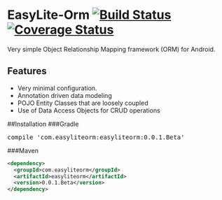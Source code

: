 # EasyLite-Orm  [![Build Status](https://travis-ci.org/mdennis10/EasyLite-Orm.svg?branch=master)](https://travis-ci.org/mdennis10/EasyLite-Orm)  [![Coverage Status](https://coveralls.io/repos/mdennis10/EasyLite-Orm/badge.svg)](https://coveralls.io/r/mdennis10/EasyLite-Orm)

Very simple Object Relationship Mapping framework (ORM) for Android. 

## Features

- Very minimal configuration.
- Annotation driven data modeling 
- POJO Entity Classes that are loosely coupled
- Use of Data Access Objects for CRUD operations 

##Installation
###Gradle
<pre>
compile 'com.easyliteorm:easyliteorm:0.0.1.Beta'
</pre>

###Maven
```xml
<dependency>
  <groupId>com.easyliteorm</groupId>
  <artifactId>easyliteorm</artifactId>
  <version>0.0.1.Beta</version>
</dependency>
```

